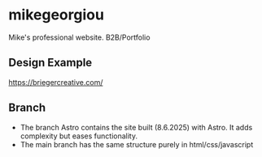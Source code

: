 # mikegeorgiou
Mike's professional website. B2B/Portfolio 

## Design Example
https://briegercreative.com/

## Branch
* The branch Astro contains the site built (8.6.2025) with Astro. It adds complexity but eases functionality.
* The main branch has the same structure purely in html/css/javascript